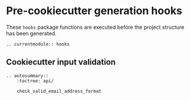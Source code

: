 # Pre-cookiecutter generation hooks

These `hooks` package functions are executed before the project structure has been generated.

<!-- Functions should be referenced in the `hooks.__init__.py` -->
```{eval-rst}
.. currentmodule:: hooks
```

## Cookiecutter input validation

```{eval-rst}
.. autosummary::
    :toctree: api/

    check_valid_email_address_format

```
